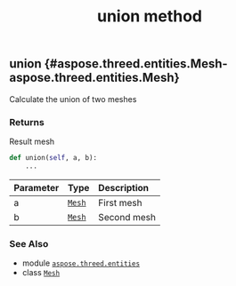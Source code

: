 ﻿---
title: union method
second_title: Aspose.3D for Python via .NET API References
description: 
type: docs
weight: 200
url: /python-net/aspose.threed.entities/mesh/union/
is_root: false
---

## union {#aspose.threed.entities.Mesh-aspose.threed.entities.Mesh}

Calculate the union of two meshes


### Returns 


Result mesh


```python
def union(self, a, b):
    ...
```


| Parameter | Type | Description |
| :- | :- | :- |
| a | [`Mesh`](/3d/python-net/aspose.threed.entities/mesh) | First mesh |
| b | [`Mesh`](/3d/python-net/aspose.threed.entities/mesh) | Second mesh |



### See Also
* module [`aspose.threed.entities`](../../)
* class [`Mesh`](/3d/python-net/aspose.threed.entities/mesh)
